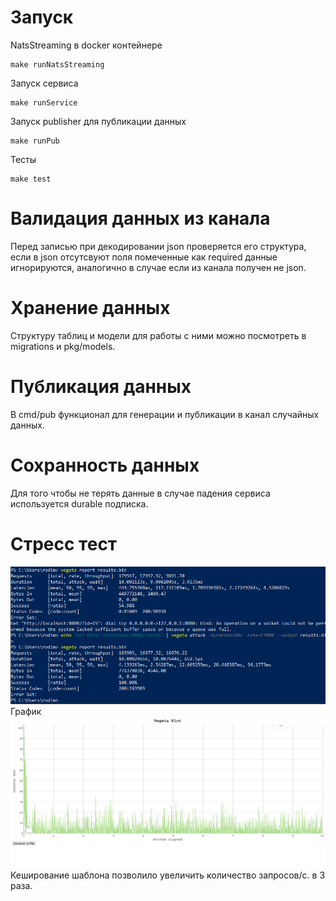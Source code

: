 # Запуск
NatsStreaming в docker контейнере
```
make runNatsStreaming
```
Запуск сервиса
```
make runService
```
Запуск publisher для публикации данных
```
make runPub
```
Тесты
```
make test
```
# Валидация данных из канала
Перед записью при декодировании json проверяется его структура, если в json отсутсвуют поля помеченные как required данные игнорируются, аналогично в случае если из канала получен не json.
# Хранение данных
Структуру таблиц и модели для работы с ними можно посмотреть в migrations и pkg/models.
# Публикация данных
В cmd/pub функционал для генерации и публикации в канал случайных данных. 
# Сохранность данных
Для того чтобы не терять данные в случае падения сервиса используется durable подписка.
# Стресс тест
![Alt text](https://github.com/gohsifus/WBL0/blob/dev/images/vegetaRep.png "Report") 
График
![Alt text](https://github.com/gohsifus/WBL0/blob/dev/images/vegetaPlot.png "Graph") 
Кеширование шаблона позволило увеличить количество запросов/c. в 3 раза.
